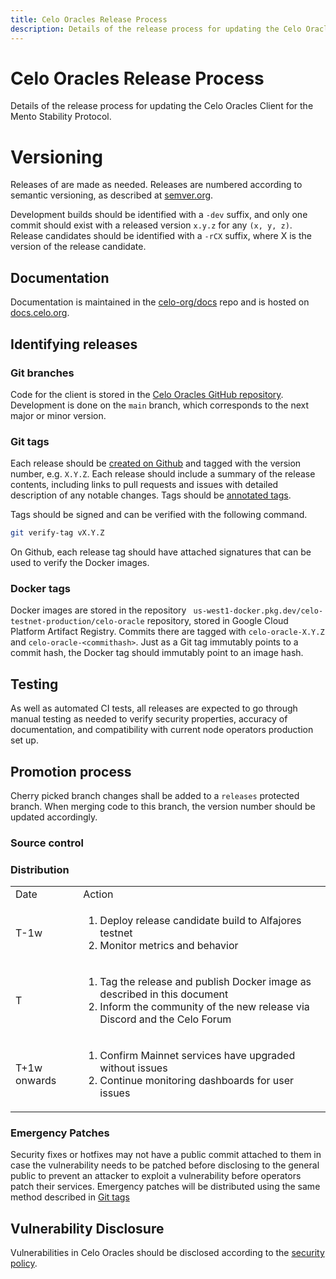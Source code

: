 ```yaml
---
title: Celo Oracles Release Process
description: Details of the release process for updating the Celo Oracles for the Mento Stability Protocol
---
```


# Celo Oracles Release Process

Details of the release process for updating the Celo Oracles Client for the Mento Stability Protocol.

# Versioning

Releases of are made as needed. Releases are numbered according to semantic versioning, as described at [semver.org](https://semver.org).

Development builds should be identified with a `-dev` suffix, and only one commit should exist with a released version `x.y.z` for any `(x, y, z)`. Release candidates should be identified with a `-rCX` suffix, where X is the version of the release candidate.

## Documentation

Documentation is maintained in the [celo-org/docs](https://github.com/celo-org/docs) repo and is hosted on [docs.celo.org](/validator/attestation).

## Identifying releases

### Git branches

Code for the client is stored in the [Celo Oracles GitHub repository](https://github.com/celo-org/celo-oracle). Development is done on the `main` branch, which corresponds to the next major or minor version.

### Git tags

Each release should be [created on Github](https://github.com/celo-org/celo-oracle/releases) and tagged with the version number, e.g. `X.Y.Z`. Each release should include a summary of the release contents, including links to pull requests and issues with detailed description of any notable changes. Tags should be [annotated tags](https://git-scm.com/book/en/v2/Git-Basics-Tagging#_annotated_tags).

Tags should be signed and can be verified with the following command.

```bash
git verify-tag vX.Y.Z
```

On Github, each release tag should have attached signatures that can be used to verify the Docker images.

### Docker tags

Docker images are stored in the repository ` us-west1-docker.pkg.dev/celo-testnet-production/celo-oracle` repository, stored in Google Cloud Platform Artifact Registry. Commits there are tagged with `celo-oracle-X.Y.Z` and `celo-oracle-<commithash>`. Just as a Git tag immutably points to a commit hash, the Docker tag should immutably point to an image hash.

## Testing

As well as automated CI tests, all releases are expected to go through manual testing as needed to verify security properties, accuracy of documentation, and compatibility with current node operators production set up.

## Promotion process

Cherry picked branch changes shall be added to a `releases` protected branch. When merging code to this branch, the version number should be updated accordingly.

### Source control

### Distribution

<table>
  <tr>
    <td>Date</td>
    <td>Action</td>
  </tr>
  <tr>
    <td>T-1w</td>
    <td>
      <ol>
        <li>Deploy release candidate build to Alfajores testnet</li>
        <li>Monitor metrics and behavior</li>
      </ol>
    </td>
  </tr>  
  <tr>
    <td>T</td>
    <td>
      <ol>
        <li>Tag the release and publish Docker image as described in this document</li>
        <li>Inform the community of the new release via Discord and the Celo Forum</li>
      </ol>
    </td>
  </tr>
  <tr>
    <td>T+1w onwards</td>
    <td>
      <ol>
        <li>Confirm Mainnet services have upgraded without issues</li>
        <li>Continue monitoring dashboards for user issues</li>
      </ol>
    </td>
  </tr>
</table>

### Emergency Patches

Security fixes or hotfixes may not have a public commit attached to them in case the vulnerability needs to be patched before disclosing to the general public to prevent an attacker to exploit a vulnerability before operators patch their services. Emergency patches will be distributed using the same method described in [Git tags](#git-tags)

## Vulnerability Disclosure

Vulnerabilities in Celo Oracles should be disclosed according to the [security policy](https://github.com/celo-org/celo-monorepo/blob/master/SECURITY.md).
